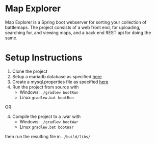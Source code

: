 # Map Explorer
Map Explorer is a Spring boot webserver for sorting your collection of battlemaps. The project consists of a web front end, for uploading, searching for, and viewing maps, and a back end REST api for doing the same.

# Setup Instructions
1. Clone the project
2. Setup a mariadb database as specified [here](https://github.com/jtljac/Map-Explorer/wiki/Setting-up-the-database)
3. Create a mysql.properties file as specified [here](https://github.com/jtljac/Map-Explorer/wiki/mysql.properties)
4. Run the project from source with
    - Windows: `./gradlew bootRun`
    - Linux `gradlew.bat bootRun`
  
OR

4. Compile the project to a .war with
    - Windows: `./gradlew bootWar`
    - Linux `gradlew.bat bootWar`
    
  then run the resulting file in `./build/libs/`
